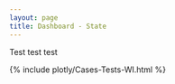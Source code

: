 ```yaml
---
layout: page
title: Dashboard - State
---
```

Test test test

  {% include plotly/Cases-Tests-WI.html %}
